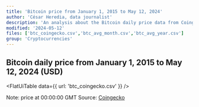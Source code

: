 ```yaml
---
title: 'Bitcoin price from January 1, 2015 to May 12, 2024'
author: 'César Heredia, data journalist'
description: 'An analysis about the Bitcoin daily price data from Coingecko'
modified: '2024-05-12'
files: ['btc_coingecko.csv','btc_avg_month.csv','btc_avg_year.csv']
group: 'Cryptocurrencies'
---
```


## Bitcoin daily price from January 1, 2015 to May 12, 2024 (USD)

<FlatUiTable
  data={{
    url: 'btc_coingecko.csv'
  }}
/>
    
Note: price at 00:00:00 GMT
Source: [Coingecko](https://www.coingecko.com/es/monedas/bitcoin/historical_data)
